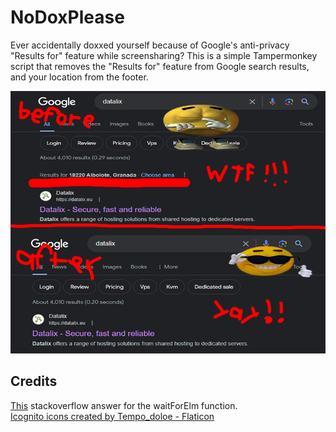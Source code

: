 # NoDoxPlease
Ever accidentally doxxed yourself because of Google's anti-privacy "Results for" feature while screensharing? This is a simple Tampermonkey script that removes the "Results for" feature from Google search results, and your location from the footer.

![Demo](/image.png)

## Credits
[This](https://stackoverflow.com/a/61511955) stackoverflow answer for the waitForElm function.  
<a href="https://www.flaticon.com/free-icons/icognito" title="icognito icons">Icognito icons created by Tempo_doloe - Flaticon</a>